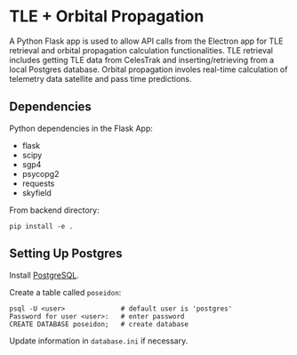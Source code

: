 # TLE + Orbital Propagation

A Python Flask app is used to allow API calls from the Electron app for TLE retrieval and orbital propagation calculation functionalities. TLE retrieval includes getting TLE data from CelesTrak and inserting/retrieving from a local Postgres database. Orbital propagation involes real-time calculation of telemetry data satellite and pass time predictions.   

## Dependencies

Python dependencies in the Flask App:

- flask
- scipy
- sgp4
- psycopg2
- requests
- skyfield

From backend directory:
```
pip install -e .
```

## Setting Up Postgres

Install [PostgreSQL](https://www.postgresql.org/download/).

Create a table called `poseidon`:

```psql
psql -U <user>              # default user is 'postgres'
Password for user <user>:   # enter password
CREATE DATABASE poseidon;   # create database
```

Update information in `database.ini` if necessary.